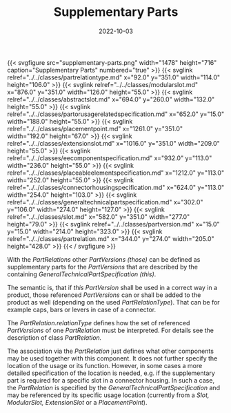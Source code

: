 ﻿---
title: Supplementary Parts
toc: false
type: specs
layout: diagram
date: "2022-10-03"
draft: false
specification: VEC
version: 2.0.1
documentType: "Recommendation"
elementType: Diagram
classes:
  - PartRelationType
  - ModularSlot
  - AbstractSlot
  - PartOrUsageRelatedSpecification
  - PlacementPoint
  - ExtensionSlot
  - EEComponentSpecification
  - PlaceableElementSpecification
  - ConnectorHousingSpecification
  - GeneralTechnicalPartSpecification
  - Slot
  - PartVersion
  - PartRelation
menu:
  VEC-2.0.1:    
    parent: general-component-data
    identifier: general-component-data/supplementary-parts
    weight: 1004003 

# Prev/next pager order (if `docs_section_pager` enabled in `params.toml`)
weight: 1004003
---
{{< svgfigure src="supplementary-parts.png" width="1478" height="716" caption="Supplementary Parts" numbered="true" >}}
  {{< svglink relref="../../classes/partrelationtype.md" x="92.0" y="351.0" width="114.0" height="106.0" >}}
  {{< svglink relref="../../classes/modularslot.md" x="876.0" y="351.0" width="126.0" height="55.0" >}}
  {{< svglink relref="../../classes/abstractslot.md" x="694.0" y="260.0" width="132.0" height="55.0" >}}
  {{< svglink relref="../../classes/partorusagerelatedspecification.md" x="652.0" y="15.0" width="188.0" height="55.0" >}}
  {{< svglink relref="../../classes/placementpoint.md" x="1261.0" y="351.0" width="192.0" height="67.0" >}}
  {{< svglink relref="../../classes/extensionslot.md" x="1016.0" y="351.0" width="209.0" height="55.0" >}}
  {{< svglink relref="../../classes/eecomponentspecification.md" x="932.0" y="113.0" width="236.0" height="55.0" >}}
  {{< svglink relref="../../classes/placeableelementspecification.md" x="1212.0" y="113.0" width="252.0" height="55.0" >}}
  {{< svglink relref="../../classes/connectorhousingspecification.md" x="624.0" y="113.0" width="254.0" height="103.0" >}}
  {{< svglink relref="../../classes/generaltechnicalpartspecification.md" x="302.0" y="106.0" width="274.0" height="127.0" >}}
  {{< svglink relref="../../classes/slot.md" x="582.0" y="351.0" width="277.0" height="79.0" >}}
  {{< svglink relref="../../classes/partversion.md" x="15.0" y="15.0" width="214.0" height="323.0" >}}
  {{< svglink relref="../../classes/partrelation.md" x="344.0" y="274.0" width="205.0" height="428.0" >}}
{{< / svgfigure >}}
<p> With the <i>PartRelations </i>other <i>PartVersions (those)</i> can be defined as supplementary parts for the <i>PartVersions</i> that are described by the containing <i>GeneralTechnicalPartSpecification (this)</i>.      </p>      <p> The semantic is, that if <i>this PartVersion </i>shall be used in a correct way in a product, those referenced <i>PartVersions </i>can or shall be added to the product as well (depending on the used <i>PartRelationType</i>). That can be for example caps, bars or levers in case of a connector.      </p>      <p> The <i>PartRelation.relationType</i> defines how the set of referenced <i>PartVersions </i>of one <i>PartRelation</i> must be interpreted. For details see the description of class <i>PartRelation.</i>      </p>      <p> The association via the <i>PartRelation</i> just defines what other components may be used together with this component. It does not further specify the location of the usage or its function. However, in some cases a more detailed specification of the location is needed, e.g. if the supplementary part is required for a specific slot in a connector housing. In such a case, the <i>PartRelation</i> is specified by the <i>GeneralTechnicalPartSpecification</i> and may be referenced by its specific usage location (currently from a <i>Slot, ModularSlot, </i><i>ExtensionSlot</i> or a <i>PlacementPoint</i>).      </p>      <p> &#160;      </p>      <p> <i>&#160;</i>      </p>      <p> &#160;      </p>